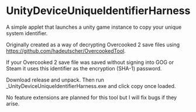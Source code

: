 # UnityDeviceUniqueIdentifierHarness

A simple applet that launches a unity game instance to copy your unique system identifier. 

Originally created as a way of decrypting Overcooked 2 save files using https://github.com/hadeutscher/OvercookedTool.

If your Overcooked 2 save file was saved without signing into GOG or Steam it uses this identifier as the encryption (SHA-1) password.

Download release and unpack. Then run \_UnityDeviceUniqueIdentifierHarness.exe and click copy once loaded.

No feature extensions are planned for this tool but I will fix bugs if they arise.

